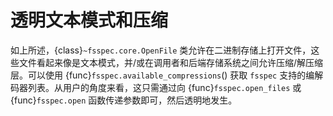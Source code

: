 # 透明文本模式和压缩

如上所述，{class}`~fsspec.core.OpenFile` 类允许在二进制存储上打开文件，这些文件看起来像是文本模式，并/或在调用者和后端存储系统之间允许压缩/解压缩层。可以使用 {func}`fsspec.available_compressions`() 获取 `fsspec` 支持的编解码器列表。从用户的角度来看，这只需通过向 {func}`fsspec.open_files` 或 {func}`fsspec.open` 函数传递参数即可，然后透明地发生。